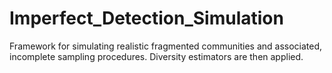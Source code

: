 # Imperfect_Detection_Simulation
Framework for simulating realistic fragmented communities and associated, incomplete sampling procedures. Diversity estimators are then applied. 
